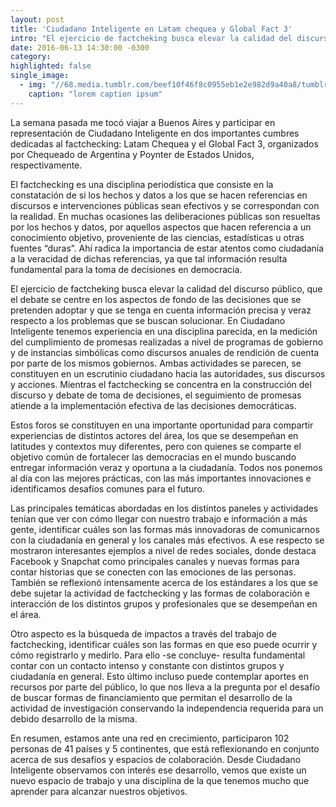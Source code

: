 ```yaml
---
layout: post
title: 'Ciudadano Inteligente en Latam chequea y Global Fact 3'
intro: "El ejercicio de factcheking busca elevar la calidad del discurso público, que el debate se centre en los aspectos de fondo de las decisiones que se pretenden adoptar y que se tenga en cuenta información precisa y veraz respecto a los problemas que se buscan solucionar."
date: 2016-06-13 14:30:00 -0300
category:
highlighted: false
single_image:
  - img: "//68.media.tumblr.com/beef10f46f8c0955eb1e2e982d9a40a8/tumblr_inline_o8q3bmSXEh1r9usgg_540.jpg"
    caption: "lorem caption ipsum"
---
```

La semana pasada me tocó viajar a Buenos Aires y participar en representación de Ciudadano Inteligente en dos importantes cumbres dedicadas al factchecking: Latam Chequea y el Global Fact 3, organizados por Chequeado de Argentina y Poynter de Estados Unidos, respectivamente.

El factchecking es una disciplina periodística que consiste en la constatación de si los hechos y datos a los que se hacen referencias en discursos e intervenciones públicas sean efectivos y se correspondan con la realidad. En muchas ocasiones las deliberaciones públicas son resueltas por los hechos y datos, por aquellos aspectos que hacen referencia a un conocimiento objetivo, proveniente de las ciencias, estadísticas u otras fuentes “duras”. Ahí radica la importancia de estar atentos como ciudadanía a la veracidad de dichas referencias, ya que tal información resulta fundamental para la toma de decisiones en democracia.

El ejercicio de factcheking busca elevar la calidad del discurso público, que el debate se centre en los aspectos de fondo de las decisiones que se pretenden adoptar y que se tenga en cuenta información precisa y veraz respecto a los problemas que se buscan solucionar. En Ciudadano Inteligente tenemos experiencia en una disciplina parecida, en la medición del cumplimiento de promesas realizadas a nivel de programas de gobierno y de instancias simbólicas como discursos anuales de rendición de cuenta por parte de los mismos gobiernos. Ambas actividades se parecen, se constituyen en un escrutinio ciudadano hacia las autoridades, sus discursos y acciones. Mientras el factchecking se concentra en la construcción del discurso y debate de toma de decisiones, el seguimiento de promesas atiende a la implementación efectiva de las decisiones democráticas.

Estos foros se constituyen en una importante oportunidad para compartir experiencias de distintos actores del área, los que se desempeñan en latitudes y contextos muy diferentes, pero con quienes se comparte el objetivo común de fortalecer las democracias en el mundo buscando entregar información veraz y oportuna a la ciudadanía. Todos nos ponemos al día con las mejores prácticas, con las más importantes innovaciones e identificamos desafíos comunes para el futuro.

Las principales temáticas abordadas en los distintos paneles y actividades tenían que ver con cómo llegar con nuestro trabajo e información a más gente, identificar cuáles son las formas más innovadoras de comunicarnos con la ciudadanía en general y los canales más efectivos. A ese respecto se mostraron interesantes ejemplos a nivel de redes sociales, donde destaca Facebook y Snapchat como principales canales y nuevas formas para contar historias que se conecten con las emociones de las personas. También se reflexionó intensamente acerca de los estándares a los que se debe sujetar la actividad de factchecking y las formas de colaboración e interacción de los distintos grupos y profesionales que se desempeñan en el área.

Otro aspecto es la búsqueda de impactos a través del trabajo de factchecking, identificar cuáles son las formas en que eso puede ocurrir y cómo registrarlo y medirlo. Para ello -se concluye- resulta fundamental contar con un contacto intenso y constante con distintos grupos y ciudadanía en general. Esto último incluso puede contemplar aportes en recursos por parte del público, lo que nos lleva a la pregunta por el desafío de buscar formas de financiamiento que permitan el desarrollo de la actividad de investigación conservando la independencia requerida para un debido desarrollo de la misma.

En resumen, estamos ante una red en crecimiento, participaron 102 personas de 41 países y 5 continentes, que está reflexionando en conjunto acerca de sus desafíos y espacios de colaboración. Desde Ciudadano Inteligente observamos con interés ese desarrollo, vemos que existe un nuevo espacio de trabajo y una disciplina de la que tenemos mucho que aprender para alcanzar nuestros objetivos.
